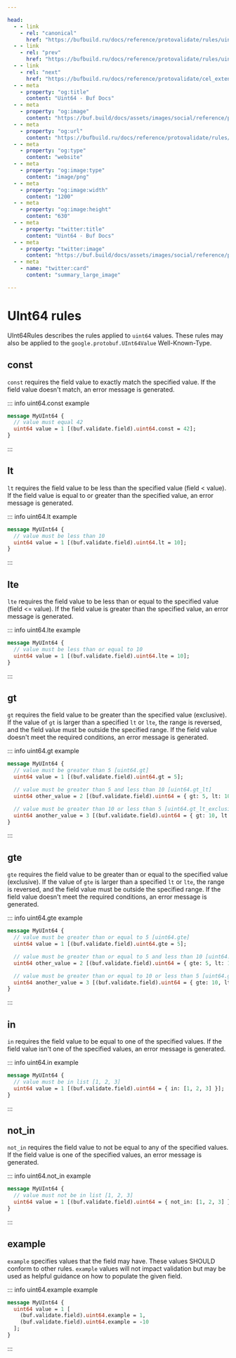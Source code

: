 ```yaml
---

head:
  - - link
    - rel: "canonical"
      href: "https://bufbuild.ru/docs/reference/protovalidate/rules/uint64_rules/"
  - - link
    - rel: "prev"
      href: "https://bufbuild.ru/docs/reference/protovalidate/rules/uint32_rules/"
  - - link
    - rel: "next"
      href: "https://bufbuild.ru/docs/reference/protovalidate/cel_extensions/"
  - - meta
    - property: "og:title"
      content: "Uint64 - Buf Docs"
  - - meta
    - property: "og:image"
      content: "https://buf.build/docs/assets/images/social/reference/protovalidate/rules/uint64_rules.png"
  - - meta
    - property: "og:url"
      content: "https://bufbuild.ru/docs/reference/protovalidate/rules/uint64_rules/"
  - - meta
    - property: "og:type"
      content: "website"
  - - meta
    - property: "og:image:type"
      content: "image/png"
  - - meta
    - property: "og:image:width"
      content: "1200"
  - - meta
    - property: "og:image:height"
      content: "630"
  - - meta
    - property: "twitter:title"
      content: "Uint64 - Buf Docs"
  - - meta
    - property: "twitter:image"
      content: "https://buf.build/docs/assets/images/social/reference/protovalidate/rules/uint64_rules.png"
  - - meta
    - name: "twitter:card"
      content: "summary_large_image"

---
```


# UInt64 rules

UInt64Rules describes the rules applied to `uint64` values. These rules may also be applied to the `google.protobuf.UInt64Value` Well-Known-Type.

## const

`const` requires the field value to exactly match the specified value. If the field value doesn't match, an error message is generated.

::: info uint64.const example

```proto
message MyUInt64 {
  // value must equal 42
  uint64 value = 1 [(buf.validate.field).uint64.const = 42];
}
```

:::

## lt

`lt` requires the field value to be less than the specified value (field < value). If the field value is equal to or greater than the specified value, an error message is generated.

::: info uint64.lt example

```proto
message MyUInt64 {
  // value must be less than 10
  uint64 value = 1 [(buf.validate.field).uint64.lt = 10];
}
```

:::

## lte

`lte` requires the field value to be less than or equal to the specified value (field <= value). If the field value is greater than the specified value, an error message is generated.

::: info uint64.lte example

```proto
message MyUInt64 {
  // value must be less than or equal to 10
  uint64 value = 1 [(buf.validate.field).uint64.lte = 10];
}
```

:::

## gt

`gt` requires the field value to be greater than the specified value (exclusive). If the value of `gt` is larger than a specified `lt` or `lte`, the range is reversed, and the field value must be outside the specified range. If the field value doesn't meet the required conditions, an error message is generated.

::: info uint64.gt example

```proto
message MyUInt64 {
  // value must be greater than 5 [uint64.gt]
  uint64 value = 1 [(buf.validate.field).uint64.gt = 5];

  // value must be greater than 5 and less than 10 [uint64.gt_lt]
  uint64 other_value = 2 [(buf.validate.field).uint64 = { gt: 5, lt: 10 }];

  // value must be greater than 10 or less than 5 [uint64.gt_lt_exclusive]
  uint64 another_value = 3 [(buf.validate.field).uint64 = { gt: 10, lt: 5 }];
}
```

:::

## gte

`gte` requires the field value to be greater than or equal to the specified value (exclusive). If the value of `gte` is larger than a specified `lt` or `lte`, the range is reversed, and the field value must be outside the specified range. If the field value doesn't meet the required conditions, an error message is generated.

::: info uint64.gte example

```proto
message MyUInt64 {
  // value must be greater than or equal to 5 [uint64.gte]
  uint64 value = 1 [(buf.validate.field).uint64.gte = 5];

  // value must be greater than or equal to 5 and less than 10 [uint64.gte_lt]
  uint64 other_value = 2 [(buf.validate.field).uint64 = { gte: 5, lt: 10 }];

  // value must be greater than or equal to 10 or less than 5 [uint64.gte_lt_exclusive]
  uint64 another_value = 3 [(buf.validate.field).uint64 = { gte: 10, lt: 5 }];
}
```

:::

## in

`in` requires the field value to be equal to one of the specified values. If the field value isn't one of the specified values, an error message is generated.

::: info uint64.in example

```proto
message MyUInt64 {
  // value must be in list [1, 2, 3]
  uint64 value = 1 [(buf.validate.field).uint64 = { in: [1, 2, 3] }];
}
```

:::

## not_in

`not_in` requires the field value to not be equal to any of the specified values. If the field value is one of the specified values, an error message is generated.

::: info uint64.not_in example

```proto
message MyUInt64 {
  // value must not be in list [1, 2, 3]
  uint64 value = 1 [(buf.validate.field).uint64 = { not_in: [1, 2, 3] }];
}
```

:::

## example

`example` specifies values that the field may have. These values SHOULD conform to other rules. `example` values will not impact validation but may be used as helpful guidance on how to populate the given field.

::: info uint64.example example

```proto
message MyUInt64 {
  uint64 value = 1 [
    (buf.validate.field).uint64.example = 1,
    (buf.validate.field).uint64.example = -10
  ];
}
```

:::
